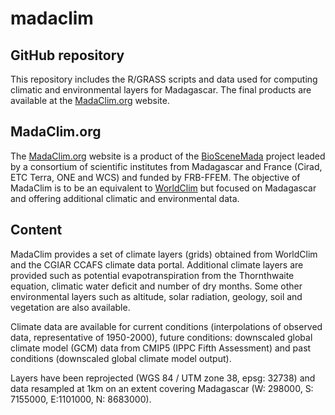 # madaclim

## GitHub repository

This repository includes the R/GRASS scripts and data used for computing climatic and environmental layers for Madagascar. The final products are available at the [MadaClim.org](http://madaclim.org) website.

## MadaClim.org

The [MadaClim.org](http://madaclim.org) website is a product of the [BioSceneMada](http://bioscenemada.net) project leaded by a consortium of scientific institutes from Madagascar and France (Cirad, ETC Terra, ONE and WCS) and funded by FRB-FFEM. The objective of MadaClim is to be an equivalent to [WorldClim](http://www.worldclim.org) but focused on Madagascar and offering additional climatic and environmental data.

## Content

MadaClim provides a set of climate layers (grids) obtained from WorldClim and the CGIAR CCAFS climate data portal. Additional climate layers are provided such as potential evapotranspiration from the Thornthwaite equation, climatic water deficit and number of dry months. Some other environmental layers such as altitude, solar radiation, geology, soil and vegetation are also available.

Climate data are available for current conditions (interpolations of observed data, representative of 1950-2000), future conditions: downscaled global climate model (GCM) data from CMIP5 (IPPC Fifth Assessment) and past conditions (downscaled global climate model output).

Layers have been reprojected (WGS 84 / UTM zone 38, epsg: 32738) and data resampled at 1km on an extent covering Madagascar (W: 298000, S: 7155000, E:1101000, N: 8683000). 
